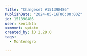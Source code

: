 ```yaml
---
Title: "Changeset #151390486"
PublishDate: "2024-05-16T06:00:00Z"
id: 151390486
user: kentakta
comment: update
created_by: iD 2.29.0
tags:
  - Montenegro

---
```

